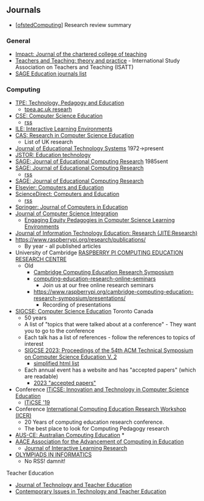 Journals
--------

* [[ofstedComputing]] Research review summary

### General

* [Impact: Journal of the chartered college of teaching](https://impact.chartered.college/)
* [Teachers and Teaching: theory and practice](https://www.tandfonline.com/toc/ctat20/current) - International Study Association on Teachers and Teaching (ISATT)
* [SAGE Education journals list](https://journals.sagepub.com/education)

### Computing

* [TPE: Technology, Pedagogy and Education](https://www.tandfonline.com/toc/rtpe20/current)
  * [tpea.ac.uk researh](https://tpea.ac.uk/research-hub/journal/)
* [CSE: Computer Science Education](https://www.tandfonline.com/loi/ncse20)
    * [rss](https://www.tandfonline.com/feed/rss/ncse20)
* [ILE: Interactive Learning Environments](https://www.tandfonline.com/toc/nile20/current)
* [CAS: Research in Computer Science Education](https://community.computingatschool.org.uk/resources/46/single)
    * List of UK research
* [Journal of Educational Technology Systems](https://journals.sagepub.com/loi/etsa) 1972->present
* [JSTOR: Education technology](https://www.jstor.org/journal/eductech)
* [SAGE: Journal of Educational Computing Research](https://journals.sagepub.com/loi/jeca) 1985sent
* [SAGE: Journal of Educational Computing Research](https://journals.sagepub.com/home/JEC)
    * [rss](https://journals.sagepub.com/action/showFeed?ui=0&mi=ehikzz&ai=2b4&jc=jeca&type=axatoc&feed=rss)
* [SAGE: Journal of Educational Computing Research](https://uk.sagepub.com/en-gb/eur/journal-of-educational-computing-research/journal202399)
* [Elsevier: Computers and Education](https://www.journals.elsevier.com/computers-and-education)
* [ScienceDirect: Computers and Education](https://www.sciencedirect.com/journal/computers-and-education)
    * [rss](http://rss.sciencedirect.com/publication/science/03601315)
* [Springer: Journal of Computers in Education](https://link.springer.com/journal/40692/volumes-and-issues)
* [Journal of Computer Science Integration](https://inspire.redlands.edu/jcsi/)
    * [Engaging Equity Pedagogies in Computer Science Learning Environments](https://inspire.redlands.edu/jcsi/vol3/iss2/1/)
* [Journal of Information Technology Education: Research (JITE:Research)](https://www.informingscience.org/Journals/JITEResearch/Overview)
* https://www.raspberrypi.org/research/publications/
    * By year - all published articles
* University of Cambridge [RASPBERRY PI COMPUTING EDUCATION RESEARCH CENTRE](https://computingeducationresearch.org/)
    * Old
        * [Cambridge Computing Education Research Symposium](https://www.raspberrypi.org/cambridge-computing-education-research-symposium/)
        * [computing-education-research-online-seminars](https://www.raspberrypi.org/computing-education-research-online-seminars/)
            * Join us at our free online research seminars
        * https://www.raspberrypi.org/cambridge-computing-education-research-symposium/presentations/
            * Recording of presentations
* [SIGCSE: Computer Science Education](https://dl.acm.org/conference/sigcse/proceedings) Toronto Canada
    * 50 years
    * A list of "topics that were talked about at a conference" - They want you to go to the conference
    * Each talk has a list of references - follow the references to topics of interest
    * [SIGCSE 2023: Proceedings of the 54th ACM Technical Symposium on Computer Science Education V. 2](https://dl.acm.org/doi/proceedings/10.1145/3545947)
        * [simplified html list](https://sigcse2023.sigcse.org/getImage/orig/accessProgram.html)
    * Each annual event has a website and has "accepted papers" (which are readable)
        * [2023 "accepted papers"](https://sigcse2023.sigcse.org/track/sigcse-ts-2023-papers#event-overview)
* Conference [ITiCSE: Innovation and Technology in Computer Science Education](https://dl.acm.org/conference/iticse/proceedings)
    * [ITiCSE '19](https://dl.acm.org/doi/proceedings/10.1145/3304221)
* Conference [International Computing Education Research Workshop (ICER)](https://dl.acm.org/conference/icer/proceedings)
    * 20 Years of computing education research conference.
    * The best place to look for Computing Pedagogy research
* [AUS-CE: Australian Computing Education](https://dl.acm.org/conference/aus-ce/proceedings)
    * 
* [AACE Association for the Advancement of Computing in Education](https://www.aace.org/pubs/)
    * [Journal of Interactive Learning Research](http://www.learntechlib.org/c/JILR/)
* [OLYMPIADS IN INFORMATICS](https://ioinformatics.org/page/ioi-journal-index/)
    * No RSS! damnit!



Teacher Education
* [Journal of Technology and Teacher Education](http://www.learntechlib.org/c/JTATE/)
* [Contemporary Issues in Technology and Teacher Education](http://www.learntechlib.org/c/CITE/)


[//begin]: # "Autogenerated link references for markdown compatibility"
[ofstedComputing]: ofstedComputing.md "Ofsted Computing"
[//end]: # "Autogenerated link references"